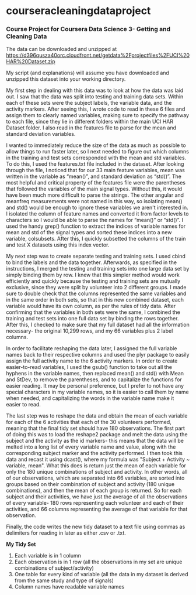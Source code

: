 courseracleaningdataproject
===========================

### Course Project for Coursera Data Science 3- Getting and Cleaning Data

The data can be downloaded and unzipped at https://d396qusza40orc.cloudfront.net/getdata%2Fprojectfiles%2FUCI%20HAR%20Dataset.zip

My script (and explanations) will assume you have downloaded and unzipped this dataset into your working directory.

My first step in dealing with this data was to look at how the data was laid out. I saw that the data was split into testing and training data sets. Within each of these sets were the subject labels, the variable data, and the activity markers. After seeing this, I wrote code to read in these 6 files and assign them to clearly named variables, making sure to specify the pathway to each file, since they lie in different folders within the main UCI HAR Dataset folder. I also read in the features file to parse for the mean and standard deviation variables.

I wanted to immediately reduce the size of the data as much as possible to allow things to run faster later, so I next needed to figure out which columns in the training and test sets corresponded with the mean and std variables. To do this, I used the features.txt file included in the dataset. After looking through the file, I noticed that for our 33 main feature variables, mean was written in the variable as “mean()”, and standard deviation as “std()”. The most helpful and critical property of the features file were the parentheses that followed the variables of the main signal types. Without this, it would have been much more difficult to parse the strings. The other angular and meanfreq measurements were not named in this way, so isolating mean() and std() would be enough to ignore these variables we aren't interested in.  I isolated the column of feature names and converted it from factor levels to characters so I would be able to parse the names for “mean()” or “std()”. I used the handy grep() function to extract the indices of variable names for mean and std of the signal types and sorted these indices into a new variable, colsubsets. After this, I quickly subsetted the columns of the train and test X datasets using this index vector.

My next step was to create separate testing and training sets. I used cbind to bind the labels and the data together. Afterwards, as specified in the instructions, I merged the testing and training sets into one large data set by simply binding them by row. I knew that this simpler method would work efficiently and quickly because the testing and training sets are mutually exclusive, since they were split by volunteer into 2 different groups. I made sure to double check that the columns represented the same variables and in the same order in both sets, so that in this new combined dataset, each variable would have its own column, as per the rules of tidy data. After confirming that the variables in both sets were the same, I combined the training and test sets into one full data set by binding the rows together. After this, I checked to make sure that my full dataset had all the information necessary- the original 10,299 rows, and my 66 variables plus 2 label columns.

In order to facilitate reshaping the data later, I assigned the full variable names back to their respective columns and used the plyr package to easily assign the full activity name to the 6 activity markers. In order to create easier-to-read variables, I used the gsub() function to take out all the hyphens in the variable names, then replaced mean() and std() with Mean and StDev, to remove the parentheses, and to capitalize the functions for easier reading. It may be personal preference, but I prefer to not have any special characters in my variable names, so it is easier to call them by name when needed, and capitalizing the words in the variable name make it easier to read.

The last step was to reshape the data and obtain the mean of each variable for each of the 6 activities that each of the 30 volunteers performed, meaning that the final tidy set should have 180 observations. The first part of doing this was to load the reshape2 package and melt the data using the subject and the activity as the id markers- this means that the data will be melted into a long list of every variable name and value, along with the corresponding subject marker and the activity performed. I then took this data and recast it using dcast(), where my formula was "Subject + Activity ~ variable, mean". What this does is return just the mean of each variable for only the 180 unique combinations of subject and activity. In other words, all of our observations, which are separated into 66 variables, are sorted into groups based on their combination of subject and activity (180 unique combinations), and then the mean of each group is returned. So for each subject and their activities, we have just the average of all the observations of every variable- 180 rows representing each volunteer and each of their activities, and 66 columns representing the average of that variable for that observation.

Finally, the code writes the new tidy dataset to a text file using commas as delimiters for reading in later as either .csv or .txt.

**My Tidy Set**  
1. Each variable is in 1 column  
2. Each observation is in 1 row (all the observations in my set are unique combinations of subject/activity)  
3. One table for every kind of variable (all the data in my dataset is derived from the same study and type of signals)  
4. Column names have readable variable names  
